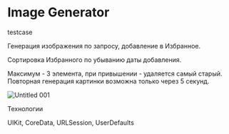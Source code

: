 # Image Generator
testcase

Генерация изображения по запросу, добавление в Избранное.

Сортировка Избранного по убыванию даты добавления.

Максимум - 3 элемента, при привышении - удаляется самый старый.
Повторная генерация картинки возможна только через 5 секунд.
 
![Untitled 001](https://github.com/AntonyCatcher/ray-22.05/assets/106928418/215644e6-8b1f-459c-96bf-0a9d38eea78f)

Технологии

UIKit, CoreData, URLSession, UserDefaults

